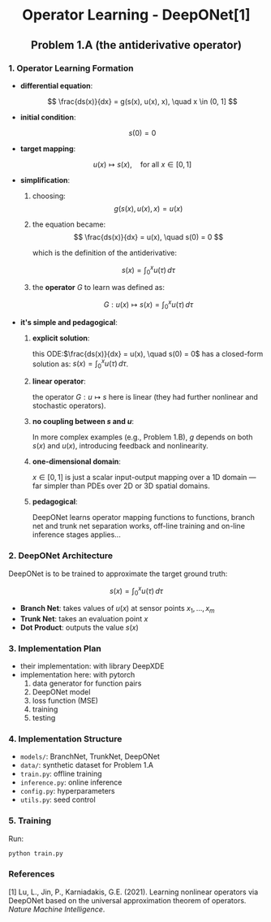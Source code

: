 <h1 style="text-align: center; font-size: 2em;"> Operator Learning - DeepONet[1] </h1>
<h1 style="text-align: center; font-size: 1.5em;"> Problem 1.A (the antiderivative operator) </h1>

### 1. Operator Learning Formation
- **differential equation**:

    $$
    \frac{ds(x)}{dx} = g(s(x), u(x), x), \quad x \in (0, 1]
    $$

- **initial condition**:

    $$
    s(0) = 0
    $$

- **target mapping**:

    $$
    u(x) \mapsto s(x), \quad \text{for all } x \in [0, 1]
    $$

- **simplification**:
    1. choosing:
        $$
        g(s(x), u(x), x) = u(x)
        $$

    2. the equation became:
        $$
        \frac{ds(x)}{dx} = u(x), \quad s(0) = 0
        $$

        which is the definition of the antiderivative:  

        $$
        s(x) = \int_0^x u(\tau)\, d\tau
        $$

    3. the **operator** $G$ to learn was defined as:

        $$
        G : u(x) \mapsto s(x) = \int_0^x u(\tau)\, d\tau
        $$

- **it's simple and pedagogical**:
    1. **explicit solution**:

        this ODE:$\frac{ds(x)}{dx} = u(x), \quad s(0) = 0$ has a closed-form solution as: $s(x) = \int_0^x u(\tau)\, d\tau$.

    2. **linear operator**:  

        the operator $G : u \mapsto s$ here is linear (they had further nonlinear and stochastic operators).

    3. **no coupling between $s$ and $u$**:  

        In more complex examples (e.g., Problem 1.B), $g$ depends on both $s(x)$ and $u(x)$, introducing feedback and nonlinearity.

    4. **one-dimensional domain**:  

        $x \in [0, 1]$ is just a scalar input-output mapping over a 1D domain — far simpler than PDEs over 2D or 3D spatial domains.

    5. **pedagogical**:
        
        DeepONet learns operator mapping functions to functions, branch net and trunk net separation works, off-line training and on-line inference stages applies...

### 2. DeepONet Architecture

DeepONet is to be trained to approximate the target ground truth:

$$
s(x) = \int_0^x u(\tau)\, d\tau
$$

- **Branch Net**: takes values of $u(x)$ at sensor points $x_1, \ldots, x_m$
- **Trunk Net**: takes an evaluation point $x$
- **Dot Product**: outputs the value $s(x)$

### 3. Implementation Plan
- their implementation: with library DeepXDE
- implementation here: with pytorch
    1. data generator for function pairs
    2. DeepONet model
    3. loss function (MSE)
    4. training
    5. testing

### 4. Implementation Structure
- `models/`: BranchNet, TrunkNet, DeepONet
- `data/`: synthetic dataset for Problem 1.A
- `train.py`: offline training
- `inference.py`: online inference
- `config.py`: hyperparameters
- `utils.py`: seed control

### 5. Training
Run:
```bash
python train.py
```


### References
[1] Lu, L., Jin, P., Karniadakis, G.E. (2021). Learning nonlinear operators via DeepONet based on the universal approximation theorem of operators. *Nature Machine Intelligence*.
